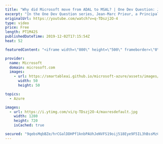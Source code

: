 ```yaml
---
title: "Why did Microsoft move from ADAL to MSAL? | One Dev Question: Jean-Marc Prieur"
excerpt: "In the One Dev Question series, Jean-Marc Prieur, a Principal Program Manager working on the Microsoft identity platform, explains the advantages of using the Microsoft Authentication Library (MSAL) instead of the Azure Active Directory Authentication Library (ADAL).   Get more information at: https://docs.microsoft.com/azure/active-directory/develop/"
originalUrl: https://youtube.com/watch?v=q-TDszj2O-4
type: video
price: Free
length: PT1M42S
publishedDateTime: 2019-12-02T17:15:54Z
heat: 52

featuredContent: "<iframe width=\"800\" height=\"500\" frameborder=\"0\" src=\"https://www.youtube.com/embed/q-TDszj2O-4\" allow=\"accelerometer; autoplay; encrypted-media; gyroscope; picture-in-picture\" allowfullscreen></iframe>"

provider:
  name: Microsoft
  domain: microsoft.com
  images:
    - url: https://smartableai.github.io/microsoft-azure/assets/images/organizations/microsoft.com-50x50.jpg
      width: 50
      height: 50

topics:
  - Azure

images:
  - url: https://i.ytimg.com/vi/q-TDszj2O-4/maxresdefault.jpg
    width: 1280
    height: 720
    isCached: true

secured: "9qebsMqbBZe/hrCGalDDHPf1knbPAUhJeNVFS19oij518Eye9F5IL3hBssMzC6SA8pfLWc4S28gn7d3j+D+U4HEoRtlm76kPly/z0/HGmmtvRQzNouCtJapG3aF5gB1Mxgswz2IPpLV6DYCyRwqHiwAF+wWXoNUVeJMnxeLivlRzk5xaRSl5r8zJOIz9pa+WLVJ+xCBmuc9ZcecptEDnJsKyPpzDccN9I9EBdBO0cymQBxv+zflOAsy5TU/NB6OyYSVPmHoOmnSJMfH72RYrdWkMCkOUbEL4jxBqZkGpCljOJ0ydzOF29kpkfhC1K+vgzXhCHtfuK76uRMu94mJ9poa5ydCrOZCJlXzGHO2ZbLV+v0SW8Q1uI8JY0Z3DhC/m7ExeuqF/thaRFbzu2/u5z/uz1WAn5xvMUsaKzd4+uqM=;K8+fAAsQ0ITHUQH0hzzPag=="
---
```


